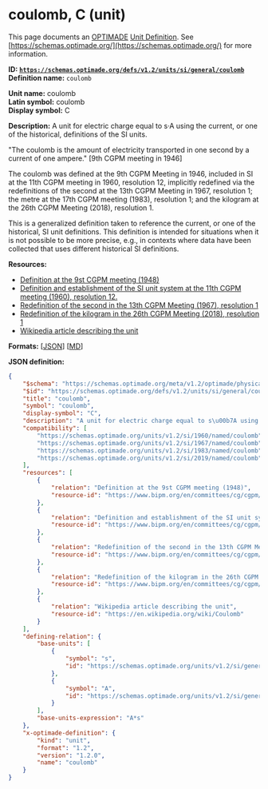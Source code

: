 # coulomb, C (unit)

This page documents an [OPTIMADE](https://www.optimade.org/) [Unit Definition](https://schemas.optimade.org/#definitions). See [https://schemas.optimade.org/](https://schemas.optimade.org/) for more information.

**ID: [`https://schemas.optimade.org/defs/v1.2/units/si/general/coulomb`](https://schemas.optimade.org/defs/v1.2/units/si/general/coulomb.md)**  
**Definition name:** `coulomb`

**Unit name:** coulomb  
**Latin symbol:** coulomb  
**Display symbol:** C  
  
**Description:** A unit for electric charge equal to s·A using the current, or one of the historical, definitions of the SI units.

"The coulomb is the amount of electricity transported in one second by a current of one ampere." [9th CGPM meeting in 1946]

The coulomb was defined at the 9th CGPM Meeting in 1946, included in SI at the 11th CGPM meeting in 1960, resolution 12, implicitly redefined via the redefinitions of the second at the 13th CGPM Meeting in 1967, resolution 1; the metre at the 17th CGPM meeting (1983), resolution 1; and the kilogram at the 26th CGPM Meeting (2018), resolution 1.

This is a generalized definition taken to reference the current, or one of the historical, SI unit definitions.
This definition is intended for situations when it is not possible to be more precise, e.g., in contexts where data have been collected that uses different historical SI definitions.

**Resources:**

- [Definition at the 9st CGPM meeting (1948)](https://www.bipm.org/en/committees/cg/cgpm/9-1948)
- [Definition and establishment of the SI unit system at the 11th CGPM meeting (1960), resolution 12.](https://www.bipm.org/en/committees/cg/cgpm/11-1960/resolution-12)
- [Redefinition of the second in the 13th CGPM Meeting (1967), resolution 1](https://www.bipm.org/en/committees/cg/cgpm/13-1967/resolution-1)
- [Redefinition of the kilogram in the 26th CGPM Meeting (2018), resolution 1](https://www.bipm.org/en/committees/cg/cgpm/26-2018/resolution-1)
- [Wikipedia article describing the unit](https://en.wikipedia.org/wiki/Coulomb)


**Formats:** [[JSON](coulomb.json)] [[MD](coulomb.md)]

**JSON definition:**

``` json
{
    "$schema": "https://schemas.optimade.org/meta/v1.2/optimade/physical_unit_definition.md",
    "$id": "https://schemas.optimade.org/defs/v1.2/units/si/general/coulomb",
    "title": "coulomb",
    "symbol": "coulomb",
    "display-symbol": "C",
    "description": "A unit for electric charge equal to s\u00b7A using the current, or one of the historical, definitions of the SI units.\n\n\"The coulomb is the amount of electricity transported in one second by a current of one ampere.\" [9th CGPM meeting in 1946]\n\nThe coulomb was defined at the 9th CGPM Meeting in 1946, included in SI at the 11th CGPM meeting in 1960, resolution 12, implicitly redefined via the redefinitions of the second at the 13th CGPM Meeting in 1967, resolution 1; the metre at the 17th CGPM meeting (1983), resolution 1; and the kilogram at the 26th CGPM Meeting (2018), resolution 1.\n\nThis is a generalized definition taken to reference the current, or one of the historical, SI unit definitions.\nThis definition is intended for situations when it is not possible to be more precise, e.g., in contexts where data have been collected that uses different historical SI definitions.",
    "compatibility": [
        "https://schemas.optimade.org/units/v1.2/si/1960/named/coulomb",
        "https://schemas.optimade.org/units/v1.2/si/1967/named/coulomb",
        "https://schemas.optimade.org/units/v1.2/si/1983/named/coulomb",
        "https://schemas.optimade.org/units/v1.2/si/2019/named/coulomb"
    ],
    "resources": [
        {
            "relation": "Definition at the 9st CGPM meeting (1948)",
            "resource-id": "https://www.bipm.org/en/committees/cg/cgpm/9-1948"
        },
        {
            "relation": "Definition and establishment of the SI unit system at the 11th CGPM meeting (1960), resolution 12.",
            "resource-id": "https://www.bipm.org/en/committees/cg/cgpm/11-1960/resolution-12"
        },
        {
            "relation": "Redefinition of the second in the 13th CGPM Meeting (1967), resolution 1",
            "resource-id": "https://www.bipm.org/en/committees/cg/cgpm/13-1967/resolution-1"
        },
        {
            "relation": "Redefinition of the kilogram in the 26th CGPM Meeting (2018), resolution 1",
            "resource-id": "https://www.bipm.org/en/committees/cg/cgpm/26-2018/resolution-1"
        },
        {
            "relation": "Wikipedia article describing the unit",
            "resource-id": "https://en.wikipedia.org/wiki/Coulomb"
        }
    ],
    "defining-relation": {
        "base-units": [
            {
                "symbol": "s",
                "id": "https://schemas.optimade.org/units/v1.2/si/general/second"
            },
            {
                "symbol": "A",
                "id": "https://schemas.optimade.org/units/v1.2/si/general/ampere"
            }
        ],
        "base-units-expression": "A*s"
    },
    "x-optimade-definition": {
        "kind": "unit",
        "format": "1.2",
        "version": "1.2.0",
        "name": "coulomb"
    }
}
```